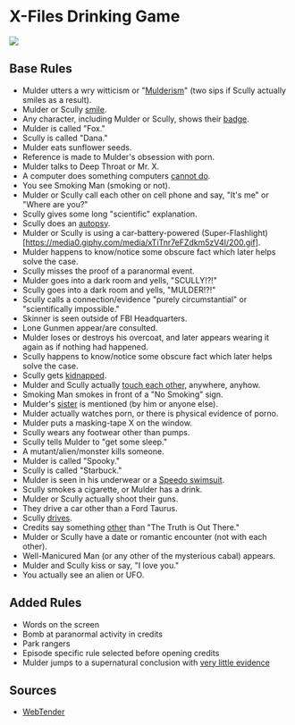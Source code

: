 # X-Files Drinking Game

![](https://media1.giphy.com/media/3o85xBa0pnoEMZ2los/200.gif)

## Base Rules

- Mulder utters a wry witticism or "[Mulderism](http://40.media.tumblr.com/d6bf619f2a2e86a7ed5e0a09a0877056/tumblr_n0cu2cp5b61trelvio1_500.png)" (two sips if Scully actually smiles as a result).
- Mulder or Scully [smile](http://3.bp.blogspot.com/-Cxop2z4jar0/T0U_u_QhR_I/AAAAAAAAAAc/f3zngtPd5tM/s640/shadow+scully+creepy+smile+bad+hair.PNG).
- Any character, including Mulder or Scully, shows their [badge](http://gillianandersonfan.com/gallery/albums/television/1993-2002%20-%20The%20X-Files/Screencaps/Season%203/S03E15%20-%20Piper%20Maru/KMP-DVD0947.jpg).
- Mulder is called "Fox."
- Scully is called "Dana."
- Mulder eats sunflower seeds.
- Reference is made to Mulder's obsession with porn.
- Mulder talks to Deep Throat or Mr. X.
- A computer does something computers [cannot do](https://media.giphy.com/media/l41lGHHHEJyUULOlq/giphy.gif).
- You see Smoking Man (smoking or not).
- Mulder or Scully call each other on cell phone and say, "It's me" or "Where are you?"
- Scully gives some long "scientific" explanation.
- Scully does an [autopsy](http://40.media.tumblr.com/26e9366437ccbabb3285caff6084c340/tumblr_nbx65yvNGY1rdqfuco1_1280.png).
- Mulder or Scully is using a car-battery-powered (Super-Flashlight)[https://media0.giphy.com/media/xTiTnr7eFZdkm5zV4I/200.gif].
- Mulder happens to know/notice some obscure fact which later helps solve the case.
- Scully misses the proof of a paranormal event.
- Mulder goes into a dark room and yells, "SCULLY!?!"
- Scully goes into a dark room and yells, "MULDER!?!"
- Scully calls a connection/evidence "purely circumstantial" or "scientifically impossible."
- Skinner is seen outside of FBI Headquarters.
- Lone Gunmen appear/are consulted.
- Mulder loses or destroys his overcoat, and later appears wearing it again as if nothing had happened.
- Scully happens to know/notice some obscure fact which later helps solve the case.
- Scully gets [kidnapped](https://media1.giphy.com/media/3o85xGvmQJ1QYfPgmk/200.gif).
- Mulder and Scully actually [touch each other](https://media4.giphy.com/media/3oEduONNY6WEsP1jRS/200.gif), anywhere, anyhow.
- Smoking Man smokes in front of a "No Smoking" sign.
- Mulder's [sister](https://media4.giphy.com/media/l41lXVaQs9gPOiDQs/200.gif) is mentioned (by him or anyone else).
- Mulder actually watches porn, or there is physical evidence of porno.
- Mulder puts a masking-tape X on the window.
- Scully wears any footwear other than pumps.
- Scully tells Mulder to "get some sleep."
- A mutant/alien/monster kills someone.
- Mulder is called "Spooky."
- Scully is called "Starbuck."
- Mulder is seen in his underwear or a [Speedo swimsuit](http://www.orgonebox.org/allegoric/wp-content/gallery/duchovny_david/xfiles-000/xfiles_000_(14).jpg).
- Scully smokes a cigarette, or Mulder has a drink.
- Mulder or Scully actually shoot their guns.
- They drive a car other than a Ford Taurus.
- Scully [drives](http://gillianandersonfan.com/gallery/albums/television/1993-2002%20-%20The%20X-Files/Screencaps/Season%203/S03E15%20-%20Piper%20Maru/KMP-DVD0947.jpg).
- Credits say something [other](https://s-media-cache-ak0.pinimg.com/236x/3c/eb/4f/3ceb4f783aee6084bb6b0803ca6a4337.jpg) than "The Truth is Out There."
- Mulder or Scully have a date or romantic encounter (not with each other).
- Well-Manicured Man (or any other of the mysterious cabal) appears.
- Mulder and Scully kiss or say, "I love you."
- You actually see an alien or UFO.

## Added Rules

- Words on the screen
- Bomb at paranormal activity in credits
- Park rangers
- Episode specific rule selected before opening credits
- Mulder jumps to a supernatural conclusion with [very little evidence](https://49.media.tumblr.com/ac491edf38dba454e7b8f1d382d1902a/tumblr_nsrsowvnYH1r1huy0o1_500.gif)

## Sources
- [WebTender](http://www.webtender.com/handbook/games/x-files.game)
